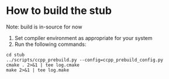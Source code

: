 # How to build the stub

Note: build is in-source for now

1. Set compiler environment as appropriate for your system
2. Run the following commands:
```
cd stub
../scripts/ccpp_prebuild.py --config=ccpp_prebuild_config.py
cmake . 2>&1 | tee log.cmake
make 2>&1 | tee log.make
```
